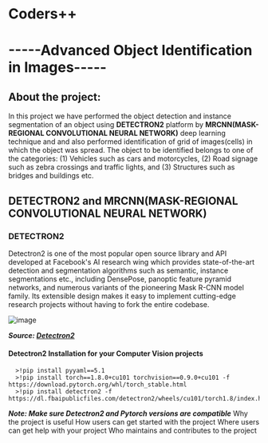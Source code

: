 # Coders++
# -----Advanced Object Identification in Images-----

## About the project:
   In this project we have performed the object detection and instance segmentation of an object using **DETECTRON2** platform by **MRCNN(MASK-REGIONAL CONVOLUTIONAL NEURAL NETWORK)** deep learning technique and and also performed identification of grid of images(cells) in which the object was spread. The object to be identified belongs to one of the categories: (1) Vehicles such as cars and motorcycles, (2) Road signage such as zebra crossings and traffic lights, and (3) Structures such as bridges and buildings etc.
   
## DETECTRON2 and MRCNN(MASK-REGIONAL CONVOLUTIONAL NEURAL NETWORK)
   ### DETECTRON2
   Detectron2 is one of the most popular open source library and API developed at Facebook's AI research wing which provides state-of-the-art detection and segmentation algorithms such as semantic, instance segmentations etc., including DensePose, panoptic feature pyramid networks, and numerous variants of the pioneering Mask R-CNN model family. Its extensible design makes it easy to implement cutting-edge research projects without having to fork the entire codebase.
   
   ![image](https://user-images.githubusercontent.com/86351798/144848471-4662edfe-32ba-4f8c-baac-a0bbbd4af9ae.png)
   
   ***Source: [Detectron2](https://ai.facebook.com/blog/-detectron2-a-pytorch-based-modular-object-detection-library-/)***
   #### Detectron2 Installation for your Computer Vision projects
      >!pip install pyyaml==5.1
      >!pip install torch==1.8.0+cu101 torchvision==0.9.0+cu101 -f https://download.pytorch.org/whl/torch_stable.html
      >!pip install detectron2 -f https://dl.fbaipublicfiles.com/detectron2/wheels/cu101/torch1.8/index.html
   ***Note: Make sure Detectron2 and Pytorch versions are compatible***
Why the project is useful
How users can get started with the project
Where users can get help with your project
Who maintains and contributes to the project



   
